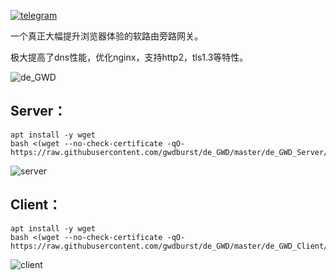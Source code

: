 [![telegram](https://i.loli.net/2019/10/23/Ol9PX7io5b3hZsz.png)](https://t.me/de_GWD)

一个真正大幅提升浏览器体验的软路由旁路网关。

极大提高了dns性能，优化nginx，支持http2，tls1.3等特性。

![de_GWD](https://i.loli.net/2019/10/23/M1bzgCtvyBDalJK.png)

## Server：

```
apt install -y wget
bash <(wget --no-check-certificate -qO- https://raw.githubusercontent.com/gwdburst/de_GWD/master/de_GWD_Server/server)
```
![server](https://i.loli.net/2019/10/21/5bsY2Vmok7OauSD.png)

## Client：

```
apt install -y wget
bash <(wget --no-check-certificate -qO- https://raw.githubusercontent.com/gwdburst/de_GWD/master/de_GWD_Client/client)
```
![client](https://i.loli.net/2019/10/23/kicWonTVpUq9x7X.png)
